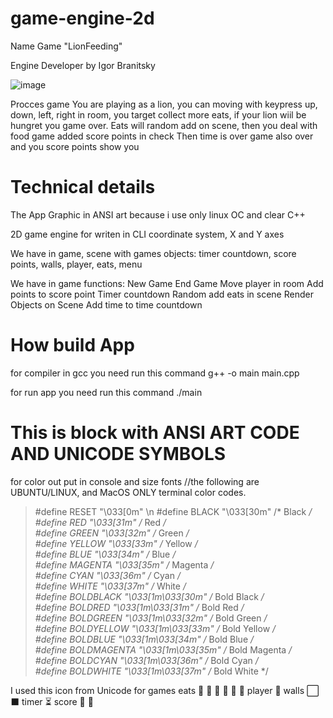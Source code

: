# game-engine-2d

Name Game "LionFeeding"

Engine Developer by Igor Branitsky

![image](https://github.com/casilliose/game-engine-2d/master/lionfeed.gif)

Procces game
You are playing as a lion, you can moving with keypress
up, down, left, right in room, you target collect more eats,
if your lion wiil be hungret you game over.
Eats will random add on scene, then you deal with food
game added score points in check
Then time is over game also over
and you score points show you

# Technical details

The App Graphic in ANSI art
because i use only linux OC and clear C++

2D game engine for writen in CLI
coordinate system, X and Y axes

We have in game, scene with games objects: timer countdown,
score points, walls, player, eats, menu

We have in game functions:
New Game
End Game
Move player in room
Add points to score point
Timer countdown
Random add eats in scene
Render Objects on Scene
Add time to time countdown

# How build App

for compiler in gcc
you need run this command
g++ -o main main.cpp

for run app you need run this command
./main

# This is block with ANSI ART CODE AND UNICODE SYMBOLS

for color out put in console and size fonts
//the following are UBUNTU/LINUX, and MacOS ONLY terminal color codes.
> #define RESET   "\033[0m" \n
> #define BLACK   "\033[30m"      /* Black */ <br/>
> #define RED     "\033[31m"      /* Red */ <br/>
> #define GREEN   "\033[32m"      /* Green */ <br/>
> #define YELLOW  "\033[33m"      /* Yellow */ <br/>
> #define BLUE    "\033[34m"      /* Blue */ <br/>
> #define MAGENTA "\033[35m"      /* Magenta */ <br/>
> #define CYAN    "\033[36m"      /* Cyan */ <br/>
> #define WHITE   "\033[37m"      /* White */ <br/>
> #define BOLDBLACK   "\033[1m\033[30m"      /* Bold Black */ <br/>
> #define BOLDRED     "\033[1m\033[31m"      /* Bold Red */ <br/>
> #define BOLDGREEN   "\033[1m\033[32m"      /* Bold Green */ <br/>
> #define BOLDYELLOW  "\033[1m\033[33m"      /* Bold Yellow */ <br/>
> #define BOLDBLUE    "\033[1m\033[34m"      /* Bold Blue */ <br/>
> #define BOLDMAGENTA "\033[1m\033[35m"      /* Bold Magenta */ <br/>
> #define BOLDCYAN    "\033[1m\033[36m"      /* Bold Cyan */ <br/>
> #define BOLDWHITE   "\033[1m\033[37m"      /* Bold White */ <br/>


I used this icon from Unicode for games
eats
🍅
🍓
🍐
🍒
🍍
🥩
player
🐆
walls
⬜ ⬛
timer
⏳
score
🏁
🍄